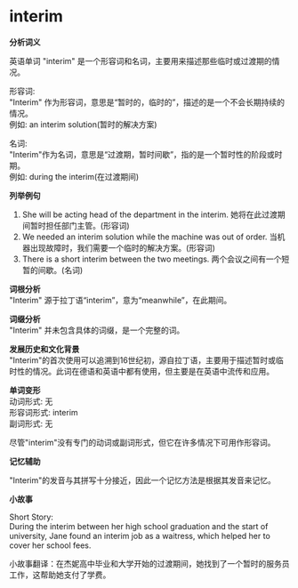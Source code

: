 # interim

**分析词义**

  

英语单词 "interim" 是一个形容词和名词，主要用来描述那些临时或过渡期的情况。

  

形容词:  
"Interim" 作为形容词，意思是“暂时的，临时的”，描述的是一个不会长期持续的情况。  
例如: an interim solution(暂时的解决方案)

  

名词:  
"Interim"作为名词，意思是“过渡期，暂时间歇”，指的是一个暂时性的阶段或时期。  
例如: during the interim(在过渡期间)

  

**列举例句**

  

1.  She will be acting head of the department in the interim. 她将在此过渡期间暂时担任部门主管。(形容词)
2.  We needed an interim solution while the machine was out of order. 当机器出现故障时，我们需要一个临时的解决方案。(形容词)
3.  There is a short interim between the two meetings. 两个会议之间有一个短暂的间歇。(名词)

  

**词根分析**  
"Interim" 源于拉丁语“interim”，意为“meanwhile”，在此期间。

  

**词缀分析**  
"Interim" 并未包含具体的词缀，是一个完整的词。

  

**发展历史和文化背景**  
"Interim"的首次使用可以追溯到16世纪初，源自拉丁语，主要用于描述暂时或临时性的情况。此词在德语和英语中都有使用，但主要是在英语中流传和应用。

  

**单词变形**  
动词形式: 无  
形容词形式: interim  
副词形式: 无

  

尽管"interim"没有专门的动词或副词形式，但它在许多情况下可用作形容词。

  

**记忆辅助**

  

"Interim"的发音与其拼写十分接近，因此一个记忆方法是根据其发音来记忆。

  

**小故事**

  

Short Story:  
During the interim between her high school graduation and the start of university, Jane found an interim job as a waitress, which helped her to cover her school fees.

  

小故事翻译：在杰妮高中毕业和大学开始的过渡期间，她找到了一个暂时的服务员工作，这帮助她支付了学费。

